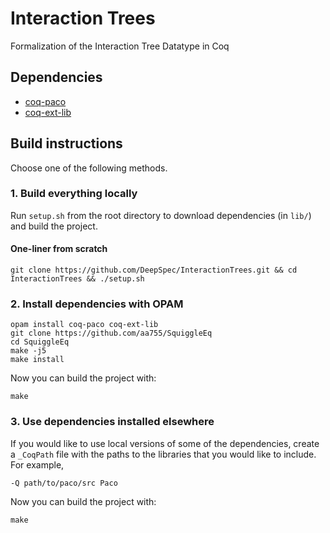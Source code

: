 # Interaction Trees

Formalization of the Interaction Tree Datatype in Coq

## Dependencies

- [coq-paco](https://github.com/snu-sf/paco)
- [coq-ext-lib](https://github.com/coq-ext-lib/coq-ext-lib)

## Build instructions

Choose one of the following methods.

### 1. Build everything locally

Run `setup.sh` from the root directory to download dependencies (in `lib/`) and build the project.

#### One-liner from scratch

```
git clone https://github.com/DeepSpec/InteractionTrees.git && cd InteractionTrees && ./setup.sh
```

### 2. Install dependencies with OPAM

```
opam install coq-paco coq-ext-lib
git clone https://github.com/aa755/SquiggleEq
cd SquiggleEq
make -j5
make install
```

Now you can build the project with:

```
make
```

### 3. Use dependencies installed elsewhere

If you would like to use local versions of some of the dependencies, create a
`_CoqPath` file with the paths to the libraries that you would like to include.
For example,

```
-Q path/to/paco/src Paco
```

Now you can build the project with:

```
make
```

